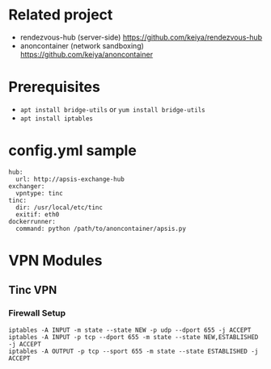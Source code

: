 # Related project

- rendezvous-hub (server-side) https://github.com/keiya/rendezvous-hub
- anoncontainer (network sandboxing) https://github.com/keiya/anoncontainer

# Prerequisites
- `apt install bridge-utils` or `yum install bridge-utils`
- `apt install iptables`

# config.yml sample

```
hub:
  url: http://apsis-exchange-hub
exchanger:
  vpntype: tinc
tinc:
  dir: /usr/local/etc/tinc
  exitif: eth0
dockerrunner:
  command: python /path/to/anoncontainer/apsis.py
```

# VPN Modules
## Tinc VPN
### Firewall Setup
```
iptables -A INPUT -m state --state NEW -p udp --dport 655 -j ACCEPT
iptables -A INPUT -p tcp --dport 655 -m state --state NEW,ESTABLISHED -j ACCEPT
iptables -A OUTPUT -p tcp --sport 655 -m state --state ESTABLISHED -j ACCEPT
```
